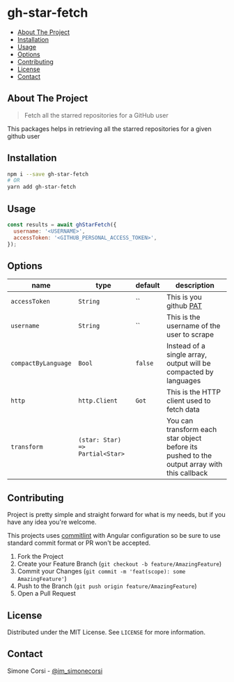 # gh-star-fetch

<!-- PROJECT SHIELDS -->

<!-- ![tests](https://github.com/simonecorsi/gh-star-fetch/workflows/test/badge.svg) -->

<!-- toc -->

- [About The Project](#about-the-project)
- [Installation](#installation)
- [Usage](#usage)
- [Options](#options)
- [Contributing](#contributing)
- [License](#license)
- [Contact](#contact)

<!-- tocstop -->

## About The Project

> Fetch all the starred repositories for a GitHub user

This packages helps in retrieving all the starred repositories for a given github user

<!-- GETTING STARTED -->

## Installation

```sh
npm i --save gh-star-fetch
# OR
yarn add gh-star-fetch
```

<!-- USAGE EXAMPLES -->

## Usage

```javascript
const results = await ghStarFetch({
  username: '<USERNAME>',
  accessToken: '<GITHUB_PERSONAL_ACCESS_TOKEN>',
});
```

## Options

| name                | type                            | default | description                                                                                                                               |
| ------------------- | ------------------------------- | ------- | ----------------------------------------------------------------------------------------------------------------------------------------- |
| `accessToken`       | `String`                        | ``      | This is you github [PAT](https://docs.github.com/en/authentication/keeping-your-account-and-data-secure/creating-a-personal-access-token) |
| `username`          | `String`                        | ``      | This is the username of the user to scrape                                                                                                |
| `compactByLanguage` | `Bool`                          | `false` | Instead of a single array, output will be compacted by languages                                                                          |
| `http`              | `http.Client`                   | `Got`   | This is the HTTP client used to fetch data                                                                                                |
| `transform`         | `(star: Star) => Partial<Star>` |         | You can transform each star object before its pushed to the output array with this callback                                               |

<!-- CONTRIBUTING -->

## Contributing

Project is pretty simple and straight forward for what is my needs, but if you have any idea you're welcome.

This projects uses [commitlint](https://commitlint.js.org/) with Angular configuration so be sure to use standard commit format or PR won't be accepted.

1. Fork the Project
2. Create your Feature Branch (`git checkout -b feature/AmazingFeature`)
3. Commit your Changes (`git commit -m 'feat(scope): some AmazingFeature'`)
4. Push to the Branch (`git push origin feature/AmazingFeature`)
5. Open a Pull Request

<!-- LICENSE -->

## License

Distributed under the MIT License. See `LICENSE` for more information.

<!-- CONTACT -->

## Contact

Simone Corsi - [@im_simonecorsi](https://twitter.com/im_simonecorsi)
